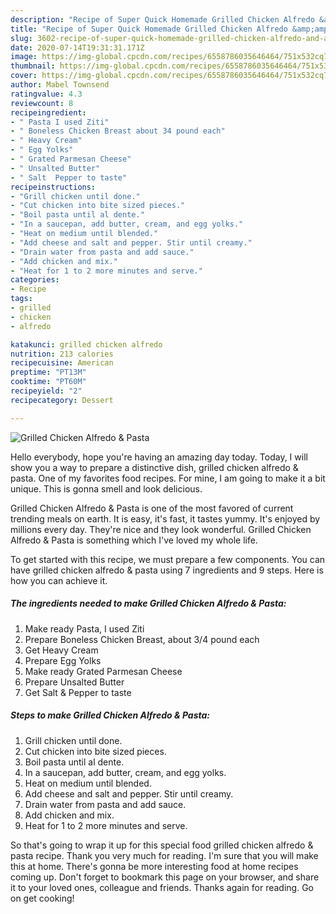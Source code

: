 ```yaml
---
description: "Recipe of Super Quick Homemade Grilled Chicken Alfredo &amp;amp; Pasta"
title: "Recipe of Super Quick Homemade Grilled Chicken Alfredo &amp;amp; Pasta"
slug: 3602-recipe-of-super-quick-homemade-grilled-chicken-alfredo-and-amp-pasta
date: 2020-07-14T19:31:31.171Z
image: https://img-global.cpcdn.com/recipes/6558786035646464/751x532cq70/grilled-chicken-alfredo-pasta-recipe-main-photo.jpg
thumbnail: https://img-global.cpcdn.com/recipes/6558786035646464/751x532cq70/grilled-chicken-alfredo-pasta-recipe-main-photo.jpg
cover: https://img-global.cpcdn.com/recipes/6558786035646464/751x532cq70/grilled-chicken-alfredo-pasta-recipe-main-photo.jpg
author: Mabel Townsend
ratingvalue: 4.3
reviewcount: 8
recipeingredient:
- " Pasta I used Ziti"
- " Boneless Chicken Breast about 34 pound each"
- " Heavy Cream"
- " Egg Yolks"
- " Grated Parmesan Cheese"
- " Unsalted Butter"
- " Salt  Pepper to taste"
recipeinstructions:
- "Grill chicken until done."
- "Cut chicken into bite sized pieces."
- "Boil pasta until al dente."
- "In a saucepan, add butter, cream, and egg yolks."
- "Heat on medium until blended."
- "Add cheese and salt and pepper. Stir until creamy."
- "Drain water from pasta and add sauce."
- "Add chicken and mix."
- "Heat for 1 to 2 more minutes and serve."
categories:
- Recipe
tags:
- grilled
- chicken
- alfredo

katakunci: grilled chicken alfredo 
nutrition: 213 calories
recipecuisine: American
preptime: "PT13M"
cooktime: "PT60M"
recipeyield: "2"
recipecategory: Dessert

---
```



![Grilled Chicken Alfredo &amp; Pasta](https://img-global.cpcdn.com/recipes/6558786035646464/751x532cq70/grilled-chicken-alfredo-pasta-recipe-main-photo.jpg)

Hello everybody, hope you're having an amazing day today. Today, I will show you a way to prepare a distinctive dish, grilled chicken alfredo &amp; pasta. One of my favorites food recipes. For mine, I am going to make it a bit unique. This is gonna smell and look delicious.



Grilled Chicken Alfredo &amp; Pasta is one of the most favored of current trending meals on earth. It is easy, it's fast, it tastes yummy. It's enjoyed by millions every day. They're nice and they look wonderful. Grilled Chicken Alfredo &amp; Pasta is something which I've loved my whole life.


To get started with this recipe, we must prepare a few components. You can have grilled chicken alfredo &amp; pasta using 7 ingredients and 9 steps. Here is how you can achieve it.

<!--inarticleads1-->

##### The ingredients needed to make Grilled Chicken Alfredo &amp; Pasta:

1. Make ready  Pasta, I used Ziti
1. Prepare  Boneless Chicken Breast, about 3/4 pound each
1. Get  Heavy Cream
1. Prepare  Egg Yolks
1. Make ready  Grated Parmesan Cheese
1. Prepare  Unsalted Butter
1. Get  Salt &amp; Pepper to taste




<!--inarticleads2-->

##### Steps to make Grilled Chicken Alfredo &amp; Pasta:

1. Grill chicken until done.
1. Cut chicken into bite sized pieces.
1. Boil pasta until al dente.
1. In a saucepan, add butter, cream, and egg yolks.
1. Heat on medium until blended.
1. Add cheese and salt and pepper. Stir until creamy.
1. Drain water from pasta and add sauce.
1. Add chicken and mix.
1. Heat for 1 to 2 more minutes and serve.




So that's going to wrap it up for this special food grilled chicken alfredo &amp; pasta recipe. Thank you very much for reading. I'm sure that you will make this at home. There's gonna be more interesting food at home recipes coming up. Don't forget to bookmark this page on your browser, and share it to your loved ones, colleague and friends. Thanks again for reading. Go on get cooking!
